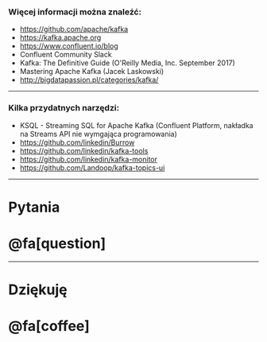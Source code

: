 
### Więcej informacji można znaleźć:
* https://github.com/apache/kafka
* https://kafka.apache.org
* https://www.confluent.io/blog
* Confluent Community Slack
* Kafka: The Definitive Guide (O'Reilly Media, Inc. September 2017)
* Mastering Apache Kafka (Jacek Laskowski)
* http://bigdatapassion.pl/categories/kafka/



---
### Kilka przydatnych narzędzi:
* KSQL - Streaming SQL for Apache Kafka (Confluent Platform, nakładka na Streams API nie wymgająca programowania)
* https://github.com/linkedin/Burrow
* https://github.com/linkedin/kafka-tools
* https://github.com/linkedin/kafka-monitor
* https://github.com/Landoop/kafka-topics-ui



---
# Pytania 
# @fa[question]



---
<!-- .slide: class="end" -->
# Dziękuję
# @fa[coffee]